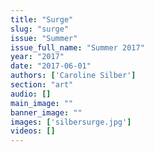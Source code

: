 ```yaml
---
title: "Surge"
slug: "surge"
issue: "Summer"
issue_full_name: "Summer 2017"
year: "2017"
date: "2017-06-01"
authors: ['Caroline Silber']
section: "art"
audio: []
main_image: ""
banner_image: ""
images: ['silbersurge.jpg']
videos: []
---
```

